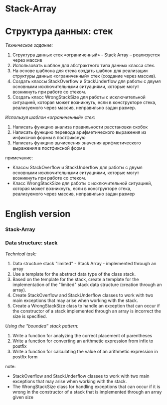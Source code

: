 # Stack-Array
# Структура данных: стек

*Техническое задание:*

1. Структура данных стек «ограниченный» - Stack Array – реализуется через массив
2. Использовать шаблон для абстрактного типа данных класса стек.
3. На основе шаблона для стека создать шаблон для реализации структуры данных «ограниченный» стек (создание через массив).
4. Создать классы StackOverflow и StackUnderflow для работы с двумя основными
исключительными ситуациями, которые могут возникнуть при работе со стеком.
5. Создать класс WrongStackSize для работы с исключительной ситуацией, которая
может возникнуть, если в конструкторе стека, реализуемого через массив, неправильно
задан размер.


*Используя шаблон «ограниченный» стек:*

1. Написать функцию анализа правильности расстановки скобок
2. Написать функцию перевода арифметического выражения из инфиксной формы в постфиксную
3. Написать функцию вычисления значения арифметического выражения в постфиксной форме

примечание:
- Классы StackOverflow и StackUnderflow для работы с двумя основными
исключительными ситуациями, которые могут возникнуть при работе со стеком.
- Класс WrongStackSize для работы с исключительной ситуацией, которая может
возникнуть, если в конструкторе стека, реализуемого через массив, неправильно
задан размер

# English version
### Stack-Array
### Data structure: stack

*Technical task:*

1. Data structure stack "limited" - Stack Array - implemented through an array
2. Use a template for the abstract data type of the class stack.
3. Based on the template for the stack, create a template for the implementation of the "limited" stack data structure (creation through an array).
4. Create StackOverflow and StackUnderflow classes to work with two main
exceptions that may arise when working with the stack.
5. Create a WrongStackSize class to handle an exception that
can occur if the constructor of a stack implemented through an array is incorrect
the size is specified.


*Using the "bounded" stack pattern:*

1. Write a function for analyzing the correct placement of parentheses
2. Write a function for converting an arithmetic expression from infix to postfix
3. Write a function for calculating the value of an arithmetic expression in postfix form

note:
- StackOverflow and StackUnderflow classes to work with two main
exceptions that may arise when working with the stack.
- The WrongStackSize class for handling exceptions that can
occur if it is wrong in the constructor of a stack that is implemented through an array
given size

